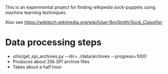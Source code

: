 This is an experimental project for finding wikipedia sock-puppets
using machine learning techniques.

Also see https://wikitech.wikimedia.org/wiki/User:RoySmith/Sock_Classifier

# Data processing steps

* utils/get_spi_archives.py --dir=../data/archives --progress=1000
 * Produces about 20k SPI archive files
 *  Takes about a half hour
